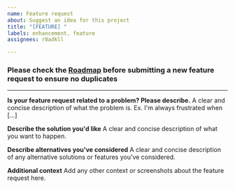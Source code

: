 ```yaml
---
name: Feature request
about: Suggest an idea for this project
title: "[FEATURE] "
labels: enhancement, feature
assignees: r0adkll

---
```


### Please check the [Roadmap](https://github.com/r0adkll/DeckBox/projects/1) before submitting a new feature request to ensure no duplicates

---

**Is your feature request related to a problem? Please describe.**
A clear and concise description of what the problem is. Ex. I'm always frustrated when [...]

**Describe the solution you'd like**
A clear and concise description of what you want to happen.

**Describe alternatives you've considered**
A clear and concise description of any alternative solutions or features you've considered.

**Additional context**
Add any other context or screenshots about the feature request here.
